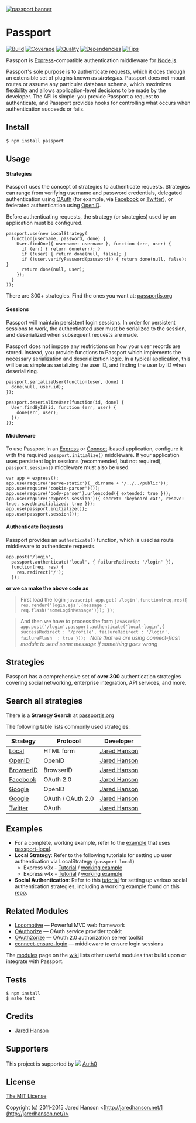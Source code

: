 [![passport banner](http://cdn.auth0.com/img/passport-banner-github.png)](http://passportjs.org)

# Passport

[![Build](https://travis-ci.org/jaredhanson/passport.svg?branch=master)](https://travis-ci.org/jaredhanson/passport)
[![Coverage](https://coveralls.io/repos/jaredhanson/passport/badge.svg?branch=master)](https://coveralls.io/r/jaredhanson/passport)
[![Quality](https://codeclimate.com/github/jaredhanson/passport/badges/gpa.svg)](https://codeclimate.com/github/jaredhanson/passport)
[![Dependencies](https://david-dm.org/jaredhanson/passport.svg)](https://david-dm.org/jaredhanson/passport)
[![Tips](https://img.shields.io/gratipay/jaredhanson.svg)](https://gratipay.com/jaredhanson/)


Passport is [Express](http://expressjs.com/)-compatible authentication
middleware for [Node.js](http://nodejs.org/).

Passport's sole purpose is to authenticate requests, which it does through an
extensible set of plugins known as _strategies_.  Passport does not mount
routes or assume any particular database schema, which maximizes flexibility and
allows application-level decisions to be made by the developer.  The API is
simple: you provide Passport a request to authenticate, and Passport provides
hooks for controlling what occurs when authentication succeeds or fails.

## Install

    $ npm install passport

## Usage

#### Strategies

Passport uses the concept of strategies to authenticate requests.  Strategies
can range from verifying username and password credentials, delegated
authentication using [OAuth](http://oauth.net/) (for example, via [Facebook](http://www.facebook.com/)
or [Twitter](http://twitter.com/)), or federated authentication using [OpenID](http://openid.net/).

Before authenticating requests, the strategy (or strategies) used by an
application must be configured.

    passport.use(new LocalStrategy(
      function(username, password, done) {
        User.findOne({ username: username }, function (err, user) {
          if (err) { return done(err); }
          if (!user) { return done(null, false); }
          if (!user.verifyPassword(password)) { return done(null, false); }
          return done(null, user);
        });
      }
    ));

There are 300+ strategies. Find the ones you want at: [passportjs.org](http://passportjs.org)

#### Sessions

Passport will maintain persistent login sessions.  In order for persistent
sessions to work, the authenticated user must be serialized to the session, and
deserialized when subsequent requests are made.

Passport does not impose any restrictions on how your user records are stored.
Instead, you provide functions to Passport which implements the necessary
serialization and deserialization logic.  In a typical application, this will be
as simple as serializing the user ID, and finding the user by ID when
deserializing.

    passport.serializeUser(function(user, done) {
      done(null, user.id);
    });

    passport.deserializeUser(function(id, done) {
      User.findById(id, function (err, user) {
        done(err, user);
      });
    });

#### Middleware

To use Passport in an [Express](http://expressjs.com/) or
[Connect](http://senchalabs.github.com/connect/)-based application, configure it
with the required `passport.initialize()` middleware.  If your application uses
persistent login sessions (recommended, but not required), `passport.session()`
middleware must also be used.

    var app = express();
    app.use(require('serve-static')(__dirname + '/../../public'));
    app.use(require('cookie-parser')());
    app.use(require('body-parser').urlencoded({ extended: true }));
    app.use(require('express-session')({ secret: 'keyboard cat', resave: true, saveUninitialized: true }));
    app.use(passport.initialize());
    app.use(passport.session());

#### Authenticate Requests

Passport provides an `authenticate()` function, which is used as route
middleware to authenticate requests.

    app.post('/login', 
      passport.authenticate('local', { failureRedirect: '/login' }),
      function(req, res) {
        res.redirect('/');
      });
      
**or we ca make the above code as**

 >First load the login
     ```javascript
          app.get('/login',function(req,res){
                res.render('login.ejs',{message : req.flash('someLoginMessage')});
          });
     ```
    
>And then we have to process the form
       ```javascript
            app.post('/login',passport.authenticate('local-login',{
                successRedirect : '/profile',
                failureRedirect : '/login',
                failureFlash  : true
             }));
       ```
       *Note that we are using connect-flash module to send some message if something goes wrong*

## Strategies

Passport has a comprehensive set of **over 300** authentication strategies
covering social networking, enterprise integration, API services, and more.

## Search all strategies

There is a **Strategy Search** at [passportjs.org](http://passportjs.org)

The following table lists commonly used strategies:

|Strategy                                                       | Protocol                 |Developer                                       |
|---------------------------------------------------------------|--------------------------|------------------------------------------------|
|[Local](https://github.com/jaredhanson/passport-local)         | HTML form                |[Jared Hanson](https://github.com/jaredhanson)  |
|[OpenID](https://github.com/jaredhanson/passport-openid)       | OpenID                   |[Jared Hanson](https://github.com/jaredhanson)  |
|[BrowserID](https://github.com/jaredhanson/passport-browserid) | BrowserID                |[Jared Hanson](https://github.com/jaredhanson)  |
|[Facebook](https://github.com/jaredhanson/passport-facebook)   | OAuth 2.0                |[Jared Hanson](https://github.com/jaredhanson)  |
|[Google](https://github.com/jaredhanson/passport-google)       | OpenID                   |[Jared Hanson](https://github.com/jaredhanson)  |
|[Google](https://github.com/jaredhanson/passport-google-oauth) | OAuth / OAuth 2.0        |[Jared Hanson](https://github.com/jaredhanson)  |
|[Twitter](https://github.com/jaredhanson/passport-twitter)     | OAuth                    |[Jared Hanson](https://github.com/jaredhanson)  |

## Examples

- For a complete, working example, refer to the [example](https://github.com/passport/express-4.x-local-example)
that uses [passport-local](https://github.com/jaredhanson/passport-local).
- **Local Strategy**: Refer to the following tutorials for setting up user authentication via LocalStrategy (`passport-local`)
    - Express v3x - [Tutorial](http://mherman.org/blog/2013/11/11/user-authentication-with-passport-dot-js/) / [working example](https://github.com/mjhea0/passport-local)
    - Express v4x - [Tutorial](http://mherman.org/blog/2015/01/31/local-authentication-with-passport-and-express-4/) / [working example](https://github.com/mjhea0/passport-local-express4)
- **Social Authentication**: Refer to this [tutorial](http://mherman.org/blog/2013/11/10/social-authentication-with-passport-dot-js/) for setting up various social authentication strategies, including a working example found on this [repo](https://github.com/mjhea0/passport-examples).

## Related Modules

- [Locomotive](https://github.com/jaredhanson/locomotive) — Powerful MVC web framework
- [OAuthorize](https://github.com/jaredhanson/oauthorize) — OAuth service provider toolkit
- [OAuth2orize](https://github.com/jaredhanson/oauth2orize) — OAuth 2.0 authorization server toolkit
- [connect-ensure-login](https://github.com/jaredhanson/connect-ensure-login)  — middleware to ensure login sessions

The [modules](https://github.com/jaredhanson/passport/wiki/Modules) page on the
[wiki](https://github.com/jaredhanson/passport/wiki) lists other useful modules
that build upon or integrate with Passport.

## Tests

    $ npm install
    $ make test

## Credits

  - [Jared Hanson](http://github.com/jaredhanson)

## Supporters

This project is supported by ![](http://passportjs.org/images/supported_logo.svg) [Auth0](https://auth0.com) 

## License

[The MIT License](http://opensource.org/licenses/MIT)

Copyright (c) 2011-2015 Jared Hanson <[http://jaredhanson.net/](http://jaredhanson.net/)>

